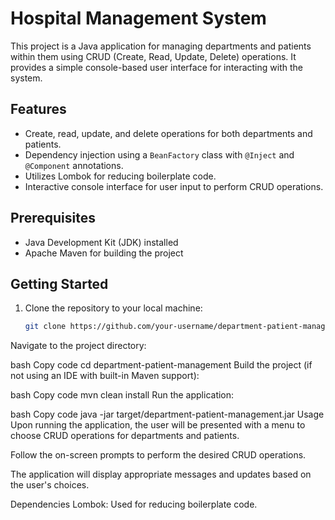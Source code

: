 # Hospital Management System

This project is a Java application for managing departments and patients within them using CRUD (Create, Read, Update, Delete) operations. It provides a simple console-based user interface for interacting with the system.

## Features

- Create, read, update, and delete operations for both departments and patients.
- Dependency injection using a `BeanFactory` class with `@Inject` and `@Component` annotations.
- Utilizes Lombok for reducing boilerplate code.
- Interactive console interface for user input to perform CRUD operations.

## Prerequisites

- Java Development Kit (JDK) installed 
- Apache Maven for building the project 

## Getting Started

1. Clone the repository to your local machine:

   ```bash
   git clone https://github.com/your-username/department-patient-management.git
Navigate to the project directory:

bash
Copy code
cd department-patient-management
Build the project (if not using an IDE with built-in Maven support):

bash
Copy code
mvn clean install
Run the application:

bash
Copy code
java -jar target/department-patient-management.jar
Usage
Upon running the application, the user will be presented with a menu to choose CRUD operations for departments and patients.

Follow the on-screen prompts to perform the desired CRUD operations.

The application will display appropriate messages and updates based on the user's choices.

Dependencies
Lombok: Used for reducing boilerplate code.
